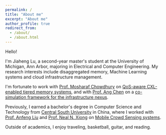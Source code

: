 ```yaml
---
permalink: /
title: "About me"
excerpt: "About me"
author_profile: true
redirect_from: 
  - /about/
  - /about.html
---
```

  
Hello!

I'm Jiaheng Lu, a second-year master's student at the University of Michigan, Ann Arbor, majoring in Electrical and Computer Engineering. My research interests include disaggregated memory, Machine Learning systems and cloud infrastructure management.

I'm fortunate to work with [Prof. Mosharaf Chowdhury](https://symbioticlab.org/people/) on [QoS-aware CXL-enabled tiered memory systems](https://arxiv.org/abs/2412.08938), and with [Prof. Ang Chen](https://web.eecs.umich.edu/~chenang/) on a [co-simulation framework for the infrastructure nexus](https://hotinfra24.github.io/papers/hotinfra24-final1.pdf).

Previously, I earned a bachelor's degree in Computer Science and Technology from [Central South University](https://en.csu.edu.cn/) in China, where I worked with [Prof. Anfeng Liu](https://scholar.google.com/citations?user=9RDpn1gAAAAJ&hl=zh-CN) and [Prof. Neal N. Xiong](https://srinfo.sulross.edu/fs/1448) on [Mobile Crowd Sensing systems](https://jiahenglu.com/research/2022-02-28-MCS).

Outside of academics, I enjoy traveling, basketball, guitar, and reading.